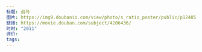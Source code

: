 ```yaml
---
标题: 战马
图片: https://img9.doubanio.com/view/photo/s_ratio_poster/public/p1248524406.webp
链接: https://movie.douban.com/subject/4206436/
时时: "2011"
评价: 
tags:
---
```


